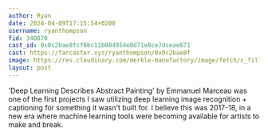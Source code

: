 ```yaml
---
author: Ryan
date: 2024-04-09T17:15:54+0200
username: ryanthompson
fid: 340870
cast_id: 0x0c2bae8fcf0bc11b004954e0d71e0ce7dceae671
cast: https://farcaster.xyz/ryanthompson/0x0c2bae8f
image: https://res.cloudinary.com/merkle-manufactory/image/fetch/c_fill,f_jpg/https%3A%2F%2Fi.imgur.com%2Fs3lZQ1h.jpeg
layout: post
---
```


'Deep Learning Describes Abstract Painting' by Emmanuel Marceau was one of the first projects I saw utilizing deep learning image recognition + captioning for something it wasn't built for. I believe this was 2017-18, in a new era where machine learning tools were becoming available for artists to make and break.

<img src='https://res.cloudinary.com/merkle-manufactory/image/fetch/c_fill,f_jpg/https%3A%2F%2Fi.imgur.com%2Fs3lZQ1h.jpeg' alt='' referrerpolicy='no-referrer'/>
<img src='https://res.cloudinary.com/merkle-manufactory/image/fetch/c_fill,f_jpg/https%3A%2F%2Fi.imgur.com%2FAlyDKMq.jpeg' alt='' referrerpolicy='no-referrer'/>
